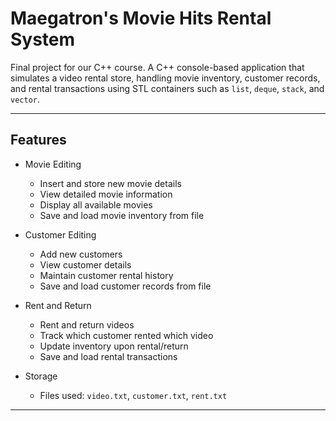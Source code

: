 # Maegatron's Movie Hits Rental System
Final project for our C++ course. 
A C++ console-based application that simulates a video rental store, handling movie inventory, customer records, and rental transactions using STL containers such as `list`, `deque`, `stack`, and `vector`.

---

##  Features

- Movie Editing
  - Insert and store new movie details
  - View detailed movie information
  - Display all available movies
  - Save and load movie inventory from file

- Customer Editing
  - Add new customers
  - View customer details
  - Maintain customer rental history
  - Save and load customer records from file

- Rent and Return
  - Rent and return videos
  - Track which customer rented which video
  - Update inventory upon rental/return
  - Save and load rental transactions

- Storage
  - Files used: `video.txt`, `customer.txt`, `rent.txt`

---
